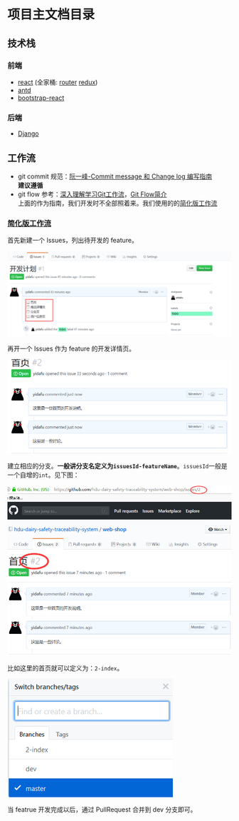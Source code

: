 # 项目主文档目录

## 技术栈

### 前端

+ [react](https://react.docschina.org/) (全家桶: [router](https://reacttraining.com/react-router/) [redux](https://redux.js.org/))
+ [antd](https://ant.design/docs/react/introduce-cn)
+ [bootstrap-react](https://react-bootstrap.github.io/)
### 后端

+ [Django](https://www.djangoproject.com/)

## 工作流

+ git commit 规范：[阮一峰-Commit message 和 Change log 编写指南](http://www.ruanyifeng.com/blog/2016/01/commit_message_change_log.html)
    <br>**建议遵循**
+ git flow 参考：[深入理解学习Git工作流](https://segmentfault.com/a/1190000002918123)，[Git Flow简介](https://segmentfault.com/a/1190000006194051)
    <br>上面的作为指南，我们开发时不全部照着来。我们使用的的[简化版工作流](#team-git-flow)

### <a href="#team-git-flow">简化版工作流</a>

首先新建一个 Issues，列出待开发的 feature。

![](./imgs/git-flow-1.png)

再开一个 Issues 作为 feature 的开发详情页。

![](./imgs/git-flow-2.png)

建立相应的分支。**一般讲分支名定义为`issuesId-featureName`**。`issuesId`一般是一个自增的`int`。见下图：

![](./imgs/git-flow-3.png)

比如这里的首页就可以定义为：`2-index`。

![](./imgs/git-flow-4.png)


当 featrue 开发完成以后，通过 PullRequest 合并到 dev 分支即可。
